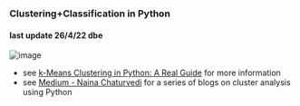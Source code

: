 ### Clustering+Classification in Python
#### last update 26/4/22 dbe

![image](https://user-images.githubusercontent.com/52699611/167308642-482bb515-6561-497b-836e-5a9cca9cedc9.png)

* see [k-Means Clustering in Python: A Real Guide](https://realpython.com/k-means-clustering-python/) for more information
* see [Medium - Naina Chaturvedi](https://medium.datadriveninvestor.com/cluster-analysis-using-python-part-1-4ceee387d79a) for a series of blogs on cluster analysis using Python 
